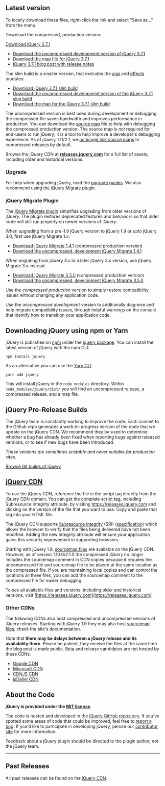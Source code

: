 <script>{
	"title": "Download jQuery"
}</script>

## Latest version

To locally download these files, right-click the link and select "Save as..." from the menu.

Download the compressed, production version:

<a class="button db" href="https://code.jquery.com/jquery-3.7.1.min.js">Download jQuery 3.7.1</a>

* [Download the uncompressed development version of jQuery 3.7.1](https://code.jquery.com/jquery-3.7.1.js)
* [Download the map file for jQuery 3.7.1](https://code.jquery.com/jquery-3.7.1.min.map)
* [jQuery 3.7.1 blog post with release notes](https://blog.jquery.com/2023/08/28/jquery-3-7-1-released-reliable-table-row-dimensions/)

The slim build is a smaller version, that excludes the [ajax](https://api.jquery.com/category/ajax/) and [effects](https://api.jquery.com/category/effects/) modules:

* [Download jQuery 3.7.1 slim build](https://code.jquery.com/jquery-3.7.1.slim.min.js)
* [Download the uncompressed development version of the jQuery 3.7.1 slim build](https://code.jquery.com/jquery-3.7.1.slim.js)
* [Download the map for the jQuery 3.7.1 slim build](https://code.jquery.com/jquery-3.7.1.slim.min.map)

The uncompressed version is best used during development or debugging; the compressed file saves bandwidth and improves performance in production. You can download the [source map](https://www.html5rocks.com/en/tutorials/developertools/sourcemaps/) file to help with debugging the compressed production version. The source map is _not_ required for end-users to run jQuery; it is a tool to help improve a developer's debugging experience. As of jQuery 1.11/2.1, we [no longer link source maps](https://blog.jquery.com/2014/01/24/jquery-1-11-and-2-1-released/) to compressed releases by default.

Browse the jQuery CDN at **[releases.jquery.com](https://releases.jquery.com)** for a full list of assets, including older and historical versions.

### Upgrade

For help when upgrading jQuery, read the [upgrade guides](/upgrade-guide/).
We also recommend using the [jQuery Migrate plugin](https://github.com/jquery/jquery-migrate).

### jQuery Migrate Plugin

The [jQuery Migrate plugin](https://github.com/jquery/jquery-migrate/#readme) simplifies upgrading from older versions of jQuery. The plugin restores deprecated features and behaviors so that older code will still run properly on newer versions of jQuery.

When upgrading from a pre-1.9 jQuery version to jQuery 1.9 or upto jQuery 3.0, first use jQuery Migrate 1.x:

* <a href="https://code.jquery.com/jquery-migrate-1.4.1.min.js">Download jQuery Migrate 1.4.1</a> (compressed production version)
* <a href="https://code.jquery.com/jquery-migrate-1.4.1.js">Download the uncompressed, development jQuery Migrate 1.4.1</a>

When migrating from jQuery 3.x to a later jQuery 3.x version, use jQuery Migrate 3.x instead:

* <a href="https://code.jquery.com/jquery-migrate-3.5.0.min.js">Download jQuery Migrate 3.5.0</a> (compressed production version)
* <a href="https://code.jquery.com/jquery-migrate-3.5.0.js">Download the uncompressed, development jQuery Migrate 3.5.0</a>

Use the _compressed production_ version to simply restore compatibility issues without changing any application code.

Use the _uncompressed development_ version to additionally diagnose and help migrate compatibility issues, through helpful warnings on the console that identify how to transition your application code.

## Downloading jQuery using npm or Yarn
jQuery is published on [npm](https://www.npmjs.com/) under the [jquery package](https://www.npmjs.com/package/jquery). You can install the latest version of jQuery with the npm CLI:
```
npm install jquery
```
As an alternative you can use the [Yarn CLI](https://github.com/yarnpkg/yarn):
```
yarn add jquery
```
This will install jQuery in the `node_modules` directory. Within `node_modules/jquery/dist/` you will find an uncompressed release, a compressed release, and a map file.

## jQuery Pre-Release Builds

The jQuery team is constantly working to improve the code. Each commit to the Github repo generates a work-in-progress version of the code that we update on the jQuery CDN. We recommend they be used to determine whether a bug has already been fixed when reporting bugs against released versions, or to see if new bugs have been introduced.

_These versions are sometimes unstable and never suitable for production sites._

<a href="https://releases.jquery.com/jquery/">Browse Git builds of jQuery</a>

## [jQuery CDN](https://releases.jquery.com)

To use the jQuery CDN, reference the file in the script tag directly from the jQuery CDN domain. You can get the complete script tag, including Subresource Integrity attribute, by visiting https://releases.jquery.com and clicking on the version of the file that you want to use. Copy and paste that tag into your HTML file.

The jQuery CDN supports [Subresource Integrity](https://developer.mozilla.org/en-US/docs/Web/Security/Subresource_Integrity) (SRI) ([specification](https://www.w3.org/TR/SRI/)) which allows the browser to verify that the files being delivered have not been modified. Adding the new integrity attribute will ensure your application gains this security improvement in supporting browsers.

Starting with jQuery 1.9, [sourcemap files](https://blog.jquery.com/2013/01/09/jquery-1-9-rc1-and-migrate-rc1-released/#sourcemaps) are available on the jQuery CDN. However, as of version 1.10.0/2.1.0 the compressed jQuery no longer includes the sourcemap comment in CDN copies because it requires the uncompressed file and sourcemap file to be placed at the same location as the compressed file. If you are maintaining local copies and can control the locations all three files, you can add the sourcemap comment to the compressed file for easier debugging.

To see all available files and versions, including older and historical versions, visit [https://releases.jquery.com](https://releases.jquery.com)

### Other CDNs

The following CDNs also host compressed and uncompressed versions of jQuery releases. Starting with jQuery 1.9 they may also host [sourcemap files](https://blog.jquery.com/2013/01/09/jquery-1-9-rc1-and-migrate-rc1-released/#sourcemaps); check the site's documentation.

Note that **there may be delays between a jQuery release and its availability there**. Please be patient, they receive the files at the same time the blog post is made public. Beta and release candidates are not hosted by these CDNs.

* [Google CDN](https://developers.google.com/speed/libraries#jquery)
* [Microsoft CDN](https://learn.microsoft.com/en-us/aspnet/ajax/cdn/overview#jQuery_Releases_on_the_CDN_0)
* [CDNJS CDN](https://cdnjs.com/libraries/jquery/)
* [jsDelivr CDN](https://www.jsdelivr.com/package/npm/jquery)

## About the Code

**jQuery is provided under the <a href="https://jquery.com/license/">MIT license</a>.**

The code is hosted and developed in the [jQuery GitHub repository](https://github.com/jquery/jquery). If you've spotted some areas of code that could be improved, feel free to [report a bug](https://contribute.jquery.org/bug-reports/). If you'd like to participate in developing jQuery, peruse our [contributor site](https://contribute.jquery.org) for more information.

Feedback about a jQuery plugin should be directed to the plugin author, not the jQuery team.

-----

## Past Releases

All past releases can be found on the [jQuery CDN](https://releases.jquery.com).

